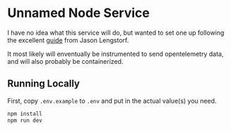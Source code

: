 # Unnamed Node Service

I have no idea what this service will do, but wanted to set one up following the excellent [guide](https://www.learnwithjason.dev/blog/modern-node-server-typescript-2024) from Jason Lengstorf.

It most likely will enventually be instrumented to send opentelemetry data, and will also probably be containerized.

## Running Locally

First, copy `.env.example` to `.env` and put in the actual value(s) you need.

```sh
npm install
npm run dev
```
